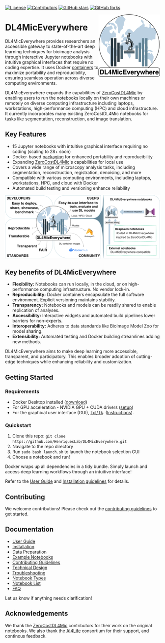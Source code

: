 [![License](https://img.shields.io/github/license/HenriquesLab/DL4MicEverywhere?color=Green)](https://github.com/HenriquesLab/DL4MicEverywhere/blob/main/LICENSE.txt)
[![Contributors](https://img.shields.io/github/contributors-anon/HenriquesLab/DL4MicEverywhere)](https://github.com/HenriquesLab/DL4MicEverywhere/graphs/contributors)
[![GitHub stars](https://img.shields.io/github/stars/HenriquesLab/DL4MicEverywhere?style=social)](https://github.com/HenriquesLab/DL4MicEverywhere/)
[![GitHub forks](https://img.shields.io/github/forks/HenriquesLab/DL4MicEverywhere?style=social)](https://github.com/HenriquesLab/DL4MicEverywhere/)

<img src="https://github.com/HenriquesLab/DL4MicEverywhere/blob/main/docs/logo/dl4miceverywhere-logo.png" align="right" width="200"/>

# DL4MicEverywhere

DL4MicEverywhere provides researchers an accessible gateway to state-of-the-art deep learning techniques for bioimage analysis through interactive Jupyter notebooks with intuitive graphical interfaces that require no coding expertise. 
It uses Docker [containers](https://hub.docker.com/repository/docker/henriqueslab/dl4miceverywhere) to maximize portability and reproducibility, ensuring seamless operation across diverse computing environments.

DL4MicEverywhere expands the capabilities of [ZeroCostDL4Mic](https://github.com/HenriquesLab/ZeroCostDL4Mic) by enabling users to run the notebooks locally on their own machines or remotely on diverse computing infrastructure including laptops, workstations, high-performance computing (HPC) and cloud infrastructure. 
It currently incorporates many existing ZeroCostDL4Mic notebooks for tasks like segmentation, reconstruction, and image translation.

## Key Features

- 15 Jupyter notebooks with intuitive graphical interface requiring no coding (scaling to 28+ soon) 
- Docker-based [packaging](https://hub.docker.com/repository/docker/henriqueslab/dl4miceverywhere) for enhanced portability and reproducibility
- Expanding [ZeroCostDL4Mic](https://github.com/HenriquesLab/ZeroCostDL4Mic)'s capabilities for local use
- Covers a wide range of microscopy analysis tasks, including segmentation, reconstruction, registration, denoising, and more
- Compatible with various computing environments, including laptops, workstations, HPC, and cloud with Docker
- Automated build testing and versioning enhance reliability

![Sample Notebook](docs/images/policy.png)

## Key benefits of DL4MicEverywhere

- **Flexibility:** Notebooks can run locally, in the cloud, or on high-performance computing infrastructure. No vendor lock-in.
- **Reproducibility:** Docker containers encapsulate the full software environment. Explicit versioning maintains stability.
- **Transparency:** Notebooks and models can be readily shared to enable replication of analyses.
- **Accessibility:** Interactive widgets and automated build pipelines lower barriers for non-experts.
- **Interoperability:** Adheres to data standards like BioImage Model Zoo for model sharing.
- **Extensibility:** Automated testing and Docker building streamlines adding new methods.

DL4MicEverywhere aims to make deep learning more accessible, transparent, and participatory. This enables broader adoption of cutting-edge techniques while enhancing reliability and customization.

## Getting Started

### Requirements

- Docker Desktop installed ([download](https://www.docker.com/products/docker-desktop))
- For GPU acceleration - NVIDIA GPU + CUDA drivers ([setup](https://docs.nvidia.com/cuda/)) 
- For the graphical user interface (GUI),  [Tcl/Tk](https://www.tcl.tk/). ([Instructions](docs/GUI_USER_GUIDE.md)).

### Quickstart

1. Clone this repo: `git clone https://github.com/HenriquesLab/DL4MicEverywhere.git`
2. Navigate to the repo directory 
3. Run `sudo bash launch.sh` to launch the notebook selection GUI
4. Choose a notebook and run!

Docker wraps up all dependencies in a tidy bundle. Simply launch and access deep learning workflows through an intuitive interface!

Refer to the [User Guide](docs/USER_GUIDE.md) and [Installation guidelines](docs/INSTALLATION.md) for details.


## Contributing

We welcome contributions! Please check out the [contributing guidelines](CONTRIBUTING.md) to get started.

## Documentation

- [User Guide](docs/USER_GUIDE.md)
- [Installation](docs/INSTALLATION.md)
- [Data Preparation](docs/DATA.md)
- [Example Notebooks](examples)
- [Contributing Guidelines](CONTRIBUTING.md)
- [Technical Design](docs/DESIGN.md)
- [Troubleshooting](docs/TROUBLESHOOTING.md)
- [Notebook Types](docs/NOTEBOOK_TYPES.md)
- [Notebook List](docs/NOTEBOOKS.md)
- [FAQ](docs/FAQ.md)


Let us know if anything needs clarification!

## Acknowledgements

We thank the [ZeroCostDL4Mic](https://github.com/HenriquesLab/ZeroCostDL4Mic) contributors for their work on the original notebooks. We also thank the [AI4Life](https://ai4life.eurobioimaging.eu/) consortium for their support, and continous feedback.
